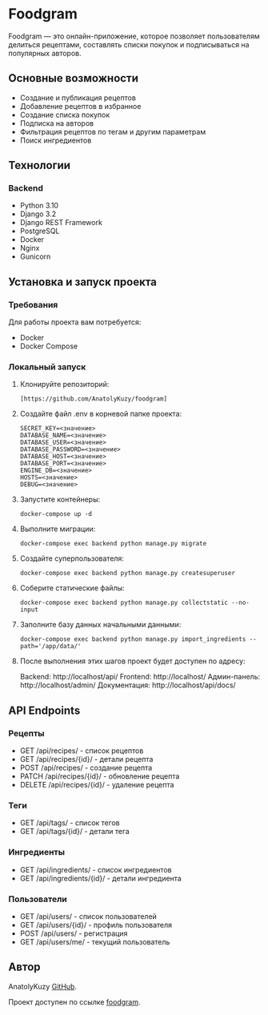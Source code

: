 # Foodgram

Foodgram — это онлайн-приложение, которое позволяет пользователям делиться рецептами, составлять списки покупок и подписываться на популярных авторов.

## Основные возможности

- Создание и публикация рецептов
- Добавление рецептов в избранное
- Создание списка покупок
- Подписка на авторов
- Фильтрация рецептов по тегам и другим параметрам
- Поиск ингредиентов

## Технологии

### Backend

- Python 3.10
- Django 3.2
- Django REST Framework
- PostgreSQL
- Docker
- Nginx
- Gunicorn

## Установка и запуск проекта

### Требования

Для работы проекта вам потребуется:

- Docker
- Docker Compose

### Локальный запуск

1. Клонируйте репозиторий:

    ```
    [https://github.com/AnatolyKuzy/foodgram]
    ```
2. Создайте файл .env в корневой папке проекта:

    ```
    SECRET_KEY=<значение>
    DATABASE_NAME=<значение>
    DATABASE_USER=<значение>
    DATABASE_PASSWORD=<значение>
    DATABASE_HOST=<значение>
    DATABASE_PORT=<значение>
    ENGINE_DB=<значение>
    HOSTS=<значение>
    DEBUG=<значение>
    ```
    
3. Запустите контейнеры:

    ```
    docker-compose up -d
    ```
4. Выполните миграции:

    ```
    docker-compose exec backend python manage.py migrate
    ```

5. Создайте суперпользователя:

    ```
    docker-compose exec backend python manage.py createsuperuser
    ```
6. Соберите статические файлы:

    ```
    docker-compose exec backend python manage.py collectstatic --no-input
    ```
7. Заполните базу данных начальными данными:

    ```
    docker-compose exec backend python manage.py import_ingredients --path='/app/data/'
    ```
8. После выполнения этих шагов проект будет доступен по адресу:

    Backend: http://localhost/api/
    Frontend: http://localhost/
    Админ-панель: http://localhost/admin/
    Документация: http://localhost/api/docs/

## API Endpoints

### Рецепты

- GET /api/recipes/ - список рецептов
- GET /api/recipes/{id}/ - детали рецепта
- POST /api/recipes/ - создание рецепта
- PATCH /api/recipes/{id}/ - обновление рецепта
- DELETE /api/recipes/{id}/ - удаление рецепта

### Теги

- GET /api/tags/ - список тегов
- GET /api/tags/{id}/ - детали тега

### Ингредиенты

- GET /api/ingredients/ - список ингредиентов
- GET /api/ingredients/{id}/ - детали ингредиента

### Пользователи

- GET /api/users/ - список пользователей
- GET /api/users/{id}/ - профиль пользователя
- POST /api/users/ - регистрация
- GET /api/users/me/ - текущий пользователь

## Автор

AnatolyKuzy [GitHub](https://github.com/AnatolyKuzy/).

Проект доступен по ссылке [foodgram](http://foodgramwork.sytes.net).